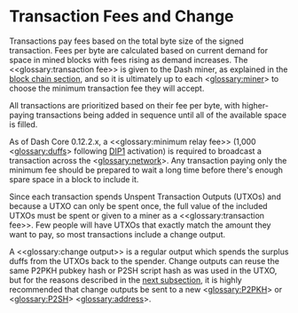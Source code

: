 # Transaction Fees and Change

Transactions pay fees based on the total byte size of the signed transaction. Fees per byte are calculated based on current demand for space in mined blocks with fees rising as demand increases.  The <<glossary:transaction fee>> is given to the Dash miner, as explained in the [block chain section](../guide/block-chain), and so it is ultimately up to each <<glossary:miner>> to choose the minimum transaction fee they will accept.

All transactions are prioritized based on their fee per byte, with higher-paying transactions being added in sequence until all of the available space is filled.

As of Dash Core 0.12.2.x, a <<glossary:minimum relay fee>> (1,000 <<glossary:duffs>> following [DIP1](https://github.com/dashpay/dips/blob/master/dip-0001.md) activation) is required to broadcast a transaction across the <<glossary:network>>. Any transaction paying only the minimum fee should be prepared to wait a long time before there's enough spare space in a block to include it.

Since each transaction spends Unspent Transaction Outputs (UTXOs) and because a UTXO can only be spent once, the full value of the included UTXOs must be spent or given to a miner as a <<glossary:transaction fee>>.  Few people will have UTXOs that exactly match the amount they want to pay, so most transactions include a change output.

A <<glossary:change output>> is a regular output which spends the surplus duffs from the UTXOs back to the spender. Change outputs can reuse the same P2PKH pubkey hash or P2SH script hash as was used in the UTXO, but for the reasons described in the [next subsection](../guide/transactions-avoiding-key-reuse), it is highly recommended that change outputs be sent to a new <<glossary:P2PKH>> or <<glossary:P2SH>> <<glossary:address>>.